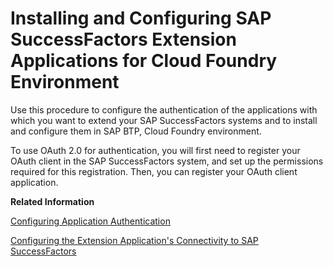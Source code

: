 <!-- loio4aeb9de1b5ed4603a07a0d5efe34d89b -->

# Installing and Configuring SAP SuccessFactors Extension Applications for Cloud Foundry Environment

Use this procedure to configure the authentication of the applications with which you want to extend your SAP SuccessFactors systems and to install and configure them in SAP BTP, Cloud Foundry environment.

To use OAuth 2.0 for authentication, you will first need to register your OAuth client in the SAP SuccessFactors system, and set up the permissions required for this registration. Then, you can register your OAuth client application.

**Related Information**  


[Configuring Application Authentication](Configuring_Application_Authentication_a673e9b.md "Use this procedure to configure the authentication of the applications with which you want to extend your SAP SuccessFactors systems.")

[Configuring the Extension Application's Connectivity to SAP SuccessFactors](Configuring_the_Extension_Application's_Connectivity_to_SAP_SuccessFactors_55e8370.md#loio55e837080eac424e8e107e18c3a8ac12 "Use this procedure to configure the connectivity between your extension application the SAP SuccessFactors system.")

